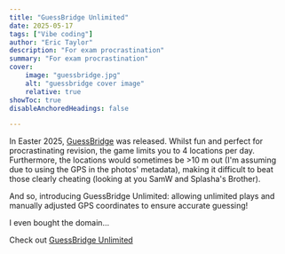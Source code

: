 ```yaml
---
title: "GuessBridge Unlimited"
date: 2025-05-17
tags: ["Vibe coding"]
author: "Eric Taylor"
description: "For exam procrastination"
summary: "For exam procrastination"
cover:
    image: "guessbridge.jpg"
    alt: "guessbridge cover image"
    relative: true
showToc: true
disableAnchoredHeadings: false

---
```


In Easter 2025, [GuessBridge](https://guessbridge.co.uk/) was released. Whilst fun and perfect for procrastinating revision, the game limits you to 4 locations per day. Furthermore, the locations would sometimes be >10 m out (I'm assuming due to using the GPS in the photos' metadata), making it difficult to beat those clearly cheating (looking at you SamW and Splasha's Brother).

And so, introducing GuessBridge Unlimited: allowing unlimited plays and manually adjusted GPS coordinates to ensure accurate guessing!

I even bought the domain...

Check out [GuessBridge Unlimited](http://guessbridgeunlimited.co.uk)